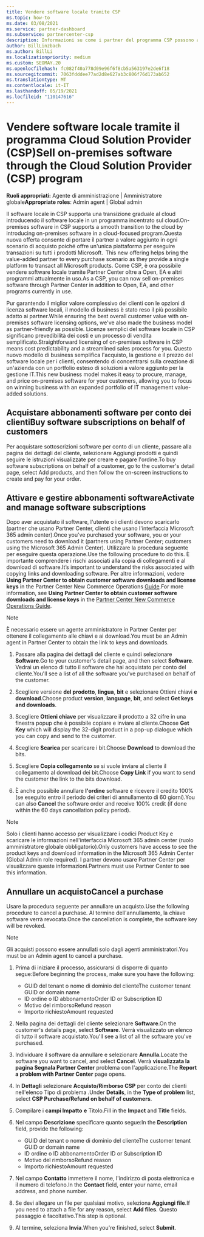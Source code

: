 ```yaml
---
title: Vendere software locale tramite CSP
ms.topic: how-to
ms.date: 03/08/2021
ms.service: partner-dashboard
ms.subservice: partnercenter-csp
description: Informazioni su come i partner del programma CSP possono acquistare, gestire, vendere e annullare sottoscrizioni software locali per conto dei clienti in Partner Center.
author: BillLinzbach
ms.author: BillLi
ms.localizationpriority: medium
ms.custom: SEOMAY.20
ms.openlocfilehash: fc082f40a778d09e96f6f8cb5a563197e2de6f18
ms.sourcegitcommit: 7063fdddee77ad2d8e627ab3c806f76d173ab652
ms.translationtype: MT
ms.contentlocale: it-IT
ms.lasthandoff: 05/19/2021
ms.locfileid: "110147616"
---
```

# <a name="sell-on-premises-software-through-the-cloud-solution-provider-csp-program"></a><span data-ttu-id="68af3-103">Vendere software locale tramite il programma Cloud Solution Provider (CSP)</span><span class="sxs-lookup"><span data-stu-id="68af3-103">Sell on-premises software through the Cloud Solution Provider (CSP) program</span></span>

<span data-ttu-id="68af3-104">**Ruoli appropriati:** Agente di amministrazione | Amministratore globale</span><span class="sxs-lookup"><span data-stu-id="68af3-104">**Appropriate roles**: Admin agent | Global admin</span></span>

<span data-ttu-id="68af3-105">Il software locale in CSP supporta una transizione graduale al cloud introducendo il software locale in un programma incentrato sul cloud.</span><span class="sxs-lookup"><span data-stu-id="68af3-105">On-premises software in CSP supports a smooth transition to the cloud by introducing on-premises software in a cloud-focused program.</span></span><span data-ttu-id="68af3-106">Questa nuova offerta consente di portare il partner a valore aggiunto in ogni scenario di acquisto poiché offre un'unica piattaforma per eseguire transazioni su tutti i prodotti Microsoft.</span><span class="sxs-lookup"><span data-stu-id="68af3-106">  This new offering helps bring the value-added partner to every purchase scenario as they provide a single platform to transact all Microsoft products.</span></span> <span data-ttu-id="68af3-107">Come CSP, è ora possibile vendere software locale tramite Partner Center oltre a Open, EA e altri programmi attualmente in uso.</span><span class="sxs-lookup"><span data-stu-id="68af3-107">As a CSP, you can now sell on-premises software through Partner Center in addition to Open, EA, and other programs currently in use.</span></span>  
 
<span data-ttu-id="68af3-108">Pur garantendo il miglior valore complessivo dei clienti con le opzioni di licenza software locali, il modello di business è stato reso il più possibile adatto ai partner.</span><span class="sxs-lookup"><span data-stu-id="68af3-108">While ensuring the best overall customer value with on-premises software licensing options, we've also made the business model as partner-friendly as possible.</span></span> <span data-ttu-id="68af3-109">Licenze semplici del software locale in CSP significano prevedibilità dei costi e un processo di vendita semplificato.</span><span class="sxs-lookup"><span data-stu-id="68af3-109">Straightforward licensing of on-premises software in CSP means cost predictability and a streamlined sales process for you.</span></span> <span data-ttu-id="68af3-110">Questo nuovo modello di business semplifica l'acquisto, la gestione e il prezzo del software locale per i clienti, consentendo di concentrarsi sulla creazione di un'azienda con un portfolio esteso di soluzioni a valore aggiunto per la gestione IT.</span><span class="sxs-lookup"><span data-stu-id="68af3-110">This new business model makes it easy to procure, manage, and price on-premises software for your customers, allowing you to focus on winning business with an expanded portfolio of IT management value-added solutions.</span></span>

## <a name="buy-software-subscriptions-on-behalf-of-customers"></a><span data-ttu-id="68af3-111">Acquistare abbonamenti software per conto dei clienti</span><span class="sxs-lookup"><span data-stu-id="68af3-111">Buy software subscriptions on behalf of customers</span></span>

<span data-ttu-id="68af3-112">Per acquistare sottoscrizioni software per conto di un cliente, passare alla pagina dei dettagli del cliente, selezionare Aggiungi prodotti e quindi seguire le istruzioni visualizzate per creare e pagare l'ordine.</span><span class="sxs-lookup"><span data-stu-id="68af3-112">To buy software subscriptions on behalf of a customer, go to the customer's detail page, select Add products, and then follow the on-screen instructions to create and pay for your order.</span></span>

## <a name="activate-and-manage-software-subscriptions"></a><span data-ttu-id="68af3-113">Attivare e gestire abbonamenti software</span><span class="sxs-lookup"><span data-stu-id="68af3-113">Activate and manage software subscriptions</span></span>

<span data-ttu-id="68af3-114">Dopo aver acquistato il software, l'utente o i clienti devono scaricarlo (partner che usano Partner Center, clienti che usano l'interfaccia Microsoft 365 admin center).</span><span class="sxs-lookup"><span data-stu-id="68af3-114">Once you've purchased your software, you or your customers need to download it (partners using Partner Center; customers using the Microsoft 365 Admin Center).</span></span> <span data-ttu-id="68af3-115">Utilizzare la procedura seguente per eseguire questa operazione.</span><span class="sxs-lookup"><span data-stu-id="68af3-115">Use the following procedure to do this.</span></span> <span data-ttu-id="68af3-116">È importante comprendere i rischi associati alla copia di collegamenti e al download di software.</span><span class="sxs-lookup"><span data-stu-id="68af3-116">It’s important to understand the risks associated with copying links and downloading software.</span></span> <span data-ttu-id="68af3-117">Per altre informazioni, vedere **Using Partner Center to obtain customer software downloads and license keys** in the Partner Center New Commerce Operations [Guide](https://partner.microsoft.com/resources/detail/partner-center-new-commerce-operations-guide-pdf).</span><span class="sxs-lookup"><span data-stu-id="68af3-117">For more information, see **Using Partner Center to obtain customer software downloads and license keys** in the [Partner Center New Commerce Operations Guide](https://partner.microsoft.com/resources/detail/partner-center-new-commerce-operations-guide-pdf).</span></span>

>[!NOTE]
><span data-ttu-id="68af3-118">È necessario essere un agente amministratore in Partner Center per ottenere il collegamento alle chiavi e ai download.</span><span class="sxs-lookup"><span data-stu-id="68af3-118">You must be an Admin agent in Partner Center to obtain the link to keys and downloads.</span></span>

1. <span data-ttu-id="68af3-119">Passare alla pagina dei dettagli del cliente e quindi selezionare **Software**.</span><span class="sxs-lookup"><span data-stu-id="68af3-119">Go to your customer's detail page, and then select **Software**.</span></span> <span data-ttu-id="68af3-120">Vedrai un elenco di tutto il software che hai acquistato per conto del cliente.</span><span class="sxs-lookup"><span data-stu-id="68af3-120">You'll see a list of all the software you've purchased on behalf of the customer.</span></span>

2. <span data-ttu-id="68af3-121">Scegliere versione **del prodotto**, **lingua**, **bit** e selezionare Ottieni chiavi **e download**.</span><span class="sxs-lookup"><span data-stu-id="68af3-121">Choose product **version**, **language**, **bit**, and select **Get keys and downloads**.</span></span> 

3. <span data-ttu-id="68af3-122">Scegliere **Ottieni chiave** per visualizzare il prodotto a 32 cifre in una finestra popup che è possibile copiare e inviare al cliente.</span><span class="sxs-lookup"><span data-stu-id="68af3-122">Choose **Get Key** which will display the 32-digit product in a pop-up dialogue which you can copy and send to the customer.</span></span> 

4. <span data-ttu-id="68af3-123">Scegliere **Scarica** per scaricare i bit.</span><span class="sxs-lookup"><span data-stu-id="68af3-123">Choose **Download** to download the bits.</span></span> 

5. <span data-ttu-id="68af3-124">Scegliere **Copia collegamento** se si vuole inviare al cliente il collegamento al download dei bit.</span><span class="sxs-lookup"><span data-stu-id="68af3-124">Choose **Copy Link** if you want to send the customer the link to the bits download.</span></span> 

6. <span data-ttu-id="68af3-125">È anche possibile annullare **l'ordine** software e ricevere il credito 100% (se eseguito entro il periodo dei criteri di annullamento di 60 giorni).</span><span class="sxs-lookup"><span data-stu-id="68af3-125">You can also **Cancel** the software order and receive 100% credit (if done within the 60 days cancellation policy period).</span></span>

>[!NOTE]
><span data-ttu-id="68af3-126">Solo i clienti hanno accesso per visualizzare i codici Product Key e scaricare le informazioni nell'interfaccia Microsoft 365 admin center (ruolo amministratore globale obbligatorio).</span><span class="sxs-lookup"><span data-stu-id="68af3-126">Only customers have access to see the product keys and download information in the Microsoft 365 Admin Center (Global Admin role required).</span></span> <span data-ttu-id="68af3-127">I partner devono usare Partner Center per visualizzare queste informazioni.</span><span class="sxs-lookup"><span data-stu-id="68af3-127">Partners must use Partner Center to see this information.</span></span>

## <a name="cancel-a-purchase"></a><span data-ttu-id="68af3-128">Annullare un acquisto</span><span class="sxs-lookup"><span data-stu-id="68af3-128">Cancel a purchase</span></span>

<span data-ttu-id="68af3-129">Usare la procedura seguente per annullare un acquisto.</span><span class="sxs-lookup"><span data-stu-id="68af3-129">Use the following procedure to cancel a purchase.</span></span> <span data-ttu-id="68af3-130">Al termine dell'annullamento, la chiave software verrà revocata.</span><span class="sxs-lookup"><span data-stu-id="68af3-130">Once the cancellation is complete, the software key will be revoked.</span></span>

>[!NOTE]
><span data-ttu-id="68af3-131">Gli acquisti possono essere annullati solo dagli agenti amministratori.</span><span class="sxs-lookup"><span data-stu-id="68af3-131">You must be an Admin agent to cancel a purchase.</span></span> 

1.  <span data-ttu-id="68af3-132">Prima di iniziare il processo, assicurarsi di disporre di quanto segue:</span><span class="sxs-lookup"><span data-stu-id="68af3-132">Before beginning the process, make sure you have the following:</span></span> 
    - <span data-ttu-id="68af3-133">GUID del tenant o nome di dominio del cliente</span><span class="sxs-lookup"><span data-stu-id="68af3-133">The customer tenant GUID or domain name</span></span>
    - <span data-ttu-id="68af3-134">ID ordine o ID abbonamento</span><span class="sxs-lookup"><span data-stu-id="68af3-134">Order ID or Subscription ID</span></span>
    - <span data-ttu-id="68af3-135">Motivo del rimborso</span><span class="sxs-lookup"><span data-stu-id="68af3-135">Refund reason</span></span>
    - <span data-ttu-id="68af3-136">Importo richiesto</span><span class="sxs-lookup"><span data-stu-id="68af3-136">Amount requested</span></span>

2.  <span data-ttu-id="68af3-137">Nella pagina dei dettagli del cliente selezionare **Software**.</span><span class="sxs-lookup"><span data-stu-id="68af3-137">On the customer's details page, select **Software**.</span></span> <span data-ttu-id="68af3-138">Verrà visualizzato un elenco di tutto il software acquistato.</span><span class="sxs-lookup"><span data-stu-id="68af3-138">You'll see a list of all the software you've purchased.</span></span> 

3.  <span data-ttu-id="68af3-139">Individuare il software da annullare e selezionare **Annulla.**</span><span class="sxs-lookup"><span data-stu-id="68af3-139">Locate the software you want to cancel, and select **Cancel**.</span></span> <span data-ttu-id="68af3-140">Verrà **visualizzata la pagina Segnala Partner Center** problema con l'applicazione.</span><span class="sxs-lookup"><span data-stu-id="68af3-140">The **Report a problem with Partner Center** page opens.</span></span> 

4.  <span data-ttu-id="68af3-141">In **Dettagli** selezionare  **Acquisto/Rimborso CSP** per conto dei clienti nell'elenco Tipo di problema .</span><span class="sxs-lookup"><span data-stu-id="68af3-141">Under **Details**, in the **Type of problem** list, select **CSP Purchase/Refund on behalf of customers**.</span></span>

5.  <span data-ttu-id="68af3-142">Compilare i **campi Impatto** **e** Titolo.</span><span class="sxs-lookup"><span data-stu-id="68af3-142">Fill in the **Impact** and **Title** fields.</span></span> 

6.  <span data-ttu-id="68af3-143">Nel campo **Descrizione** specificare quanto segue:</span><span class="sxs-lookup"><span data-stu-id="68af3-143">In the **Description** field, provide the following:</span></span> 
    -   <span data-ttu-id="68af3-144">GUID del tenant o nome di dominio del cliente</span><span class="sxs-lookup"><span data-stu-id="68af3-144">The customer tenant GUID or domain name</span></span>
    -   <span data-ttu-id="68af3-145">ID ordine o ID abbonamento</span><span class="sxs-lookup"><span data-stu-id="68af3-145">Order ID or Subscription ID</span></span>
    -   <span data-ttu-id="68af3-146">Motivo del rimborso</span><span class="sxs-lookup"><span data-stu-id="68af3-146">Refund reason</span></span>
    -   <span data-ttu-id="68af3-147">Importo richiesto</span><span class="sxs-lookup"><span data-stu-id="68af3-147">Amount requested</span></span>

7.  <span data-ttu-id="68af3-148">Nel campo **Contatto** immettere il nome, l'indirizzo di posta elettronica e il numero di telefono.</span><span class="sxs-lookup"><span data-stu-id="68af3-148">In the **Contact** field, enter your name, email address, and phone number.</span></span> 

8.  <span data-ttu-id="68af3-149">Se devi allegare un file per qualsiasi motivo, seleziona **Aggiungi file**.</span><span class="sxs-lookup"><span data-stu-id="68af3-149">If you need to attach a file for any reason, select **Add files**.</span></span> <span data-ttu-id="68af3-150">Questo passaggio è facoltativo.</span><span class="sxs-lookup"><span data-stu-id="68af3-150">This step is optional.</span></span> 

9.  <span data-ttu-id="68af3-151">Al termine, seleziona **Invia**.</span><span class="sxs-lookup"><span data-stu-id="68af3-151">When you're finished, select **Submit**.</span></span>
